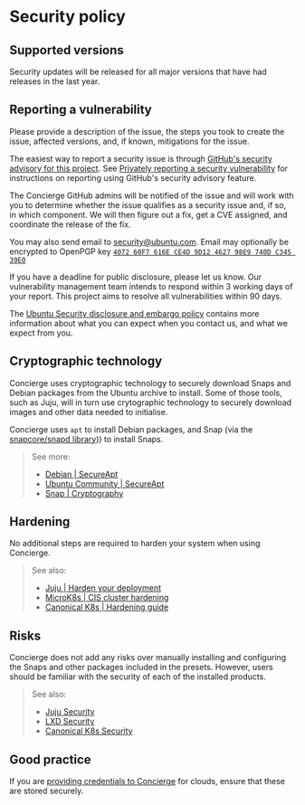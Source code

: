 # Security policy

## Supported versions

Security updates will be released for all major versions that have had releases in the last year.

## Reporting a vulnerability

Please provide a description of the issue, the steps you took to
create the issue, affected versions, and, if known, mitigations for
the issue.

The easiest way to report a security issue is through
[GitHub's security advisory for this project](https://github.com/canonical/concierge/security/advisories/new). See
[Privately reporting a security
vulnerability](https://docs.github.com/en/code-security/security-advisories/guidance-on-reporting-and-writing/privately-reporting-a-security-vulnerability)
for instructions on reporting using GitHub's security advisory feature.

The Concierge GitHub admins will be notified of the issue and will work with you
to determine whether the issue qualifies as a security issue and, if so, in
which component. We will then figure out a fix, get a CVE assigned, and coordinate
the release of the fix.

You may also send email to security@ubuntu.com. Email may optionally be
encrypted to OpenPGP key
[`4072 60F7 616E CE4D 9D12 4627 98E9 740D C345 39E0`](https://keyserver.ubuntu.com/pks/lookup?op=get&search=0x407260f7616ece4d9d12462798e9740dc34539e0)

If you have a deadline for public disclosure, please let us know.
Our vulnerability management team intends to respond within 3 working
days of your report. This project aims to resolve all vulnerabilities
within 90 days.

The [Ubuntu Security disclosure and embargo
policy](https://ubuntu.com/security/disclosure-policy) contains more
information about what you can expect when you contact us, and what we
expect from you.

## Cryptographic technology

Concierge uses cryptographic technology to securely download Snaps and Debian packages from the Ubuntu archive to install. Some of those tools, such as Juju, will in turn use crytographic technology to securely download images and other data needed to initialise.

Concierge uses `apt` to install Debian packages, and Snap (via the [snapcore/snapd library](https://github.com/canonical/snapd))) to install Snaps.

> See more:
>  - [Debian | SecureApt](https://wiki.debian.org/SecureApt)
>  - [Ubuntu Community | SecureApt](https://help.ubuntu.com/community/SecureApt)
>  - [Snap | Cryptography](https://snapcraft.io/docs/security-policies#p-2741-cryptography)

## Hardening

No additional steps are required to harden your system when using Concierge.

> See also:
>  - [Juju | Harden your deployment](https://documentation.ubuntu.com/juju/3.6/howto/manage-your-deployment/#harden-your-deployment)
>  - [MicroK8s | CIS cluster hardening](https://microk8s.io/docs/cis-compliance)
>  - [Canonical K8s | Hardening guide](https://documentation.ubuntu.com/canonical-kubernetes/release-1.32/snap/howto/security/hardening/)

## Risks

Concierge does not add any risks over manually installing and configuring the Snaps and other packages included in the presets. However, users should be familiar with the security of each of the installed products.

> See also:
>  - [Juju Security](https://documentation.ubuntu.com/juju/3.6/explanation/juju-security/)
>  - [LXD Security](https://documentation.ubuntu.com/lxd/stable-5.21/explanation/security/)
>  - [Canonical K8s Security](https://documentation.ubuntu.com/canonical-kubernetes/release-1.32/snap/howto/security/)


## Good practice

If you are [providing credentials to Concierge](https://github.com/canonical/concierge/?tab=readme-ov-file#providing-credentials-files) for clouds, ensure that these are stored securely.
